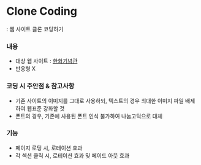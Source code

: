 # Clone Coding
: 웹 사이트 클론 코딩하기

### 내용
- 대상 웹 사이트 : [한화기념관](https://www.hanwhahistoricalmuseum.co.kr)
- 반응형 X 

### 코딩 시 주안점 & 참고사항
- 기존 사이트의 이미지를 그대로 사용하되, 텍스트의 경우 최대한 이미지 파일 배제하여 웹표준 강화할 것
- 폰트의 경우, 기존에 사용된 폰트 인식 불가하여 나눔고딕으로 대체

### 기능
- 페이지 로딩 시, 로테이션 효과
- 각 섹션 클릭 시, 로테이션 효과 및 페이드 아웃 효과




